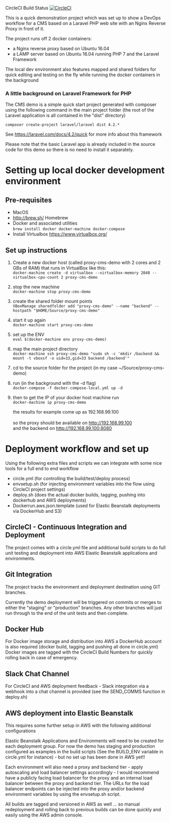 CircleCI Build Status [![CircleCI](https://circleci.com/gh/andrevdh/proxy-cms-demo.svg?style=svg)](https://circleci.com/gh/andrevdh/proxy-cms-demo)

This is a quick demonstration project which was set up to show a DevOps workflow for a CMS based on a Laravel PHP web site with an Nginx Reverse Proxy in front of it.

The project runs off 2 docker containers:
- a Nginx reverse proxy based on Ubuntu 16.04
- a LAMP server based on Ubuntu 16.04 running PHP 7 and the Laravel Framework

The local dev environment also features mapped and shared folders for quick editing and testing on the fly while running the docker containers in the background

### A little background on Laravel Framework for PHP

The CMS demo is a simple quick start project generated with composer using the following command in the main project folder (the root of the Laravel application is all contained in the "dist" directory)<br />

```composer create-project laravel/laravel dist 4.2.*```

See https://laravel.com/docs/4.2/quick for more info about this framework

Please note that the basic Laravel app is already included in the source code for this demo so there is no need to install it separately.  

# Setting up local docker development environment

## Pre-requisites
- MacOS
- http://brew.sh/ Homebrew
- Docker and associated utilities<br />`brew install docker docker-machine docker-compose`
- Install Virtualbox https://www.virtualbox.org/

## Set up instructions

1. Create a new docker host (called proxy-cms-demo with 2 cores and 2 GBs of RAM) that runs in VirtualBox like this:<br />
```docker-machine create -d virtualbox --virtualbox-memory 2048 --virtualbox-cpu-count 2 proxy-cms-demo```

2. stop the new machine<br />
```docker-machine stop proxy-cms-demo```

3. create the shared folder mount points<br />
```VBoxManage sharedfolder add "proxy-cms-demo" --name "backend" --hostpath "$HOME/Source/proxy-cms-demo"```

4. start it up again<br />
```docker-machine start proxy-cms-demo```

5. set up the ENV<br />
```eval $(docker-machine env proxy-cms-demo)```

6. map the main project directory<br />
```docker-machine ssh proxy-cms-demo "sudo sh -c 'mkdir /backend && mount -t vboxsf -o uid=33,gid=33 backend /backend'"```

7. cd to the source folder for the project (in my case ~/Source/proxy-cms-demo)

8. run (in the background with the -d flag)<br />
    ```docker-compose -f docker-compose-local.yml up -d```

9. then to get the IP of your docker host machine run<br />
    ```docker-machine ip proxy-cms-demo```

    the results for example come up as 192.168.99.100<br /><br />
    so the proxy should be available on http://192.168.99.100<br />
    and the backend on http://192.168.99.100:8080

# Deployment workflow and set up

Using the following extra files and scripts we can integrate with some nice tools for a full end to end workflow

- circle.yml (for controlling the build/test/deploy process)
- envsetup.sh (for injecting environment variables into the flow using CircleCI project settings)
- deploy.sh (does the actual docker builds, tagging, pushing into dockerhub and AWS deployments)
- Dockerrun.aws.json.template (used for Elastic Beanstalk deployments via DockerHub and S3)

## CircleCI - Continuous Integration and Deployment
The project comes with a circle.yml file and additional build scripts to do full unit testing and deployment into AWS Elastic Beanstalk applications and environments.

## Git Integration

The project tracks the environment and deployment destination using GIT branches.

Currently the demo deployment will be triggered on commits or merges to either the "staging" or "production" branches. Any other branches will just run through to the end of the unit tests and then complete.

## Docker Hub
For Docker image storage and distribution into AWS a DockerHub account is also required (docker build, tagging and pushing all done in circle.yml)
Docker images are tagged with the CircleCI Build Numbers for quickly rolling back in case of emergency.

## Slack Chat Channel
For CircleCI and AWS deployment feedback - Slack integration via a webhook into a chat channel is provided (see the SEND_COMMS function in deploy.sh)

## AWS deployment into Elastic Beanstalk
This requires some further setup in AWS with the following additional configurations

Elastic Beanstalk Applications and Environments will need to be created for each deployment group. For now the demo has staging and production configured as examples in the build scripts (See the BUILD_ENV variable in circle.yml for instance) - but no set up has been done in AWS yet!!

Each environment will also need a proxy and backend tier - apply autoscaling and load balancer settings accordingly - I would recommend have a publicly facing load balancer for the proxy and an internal load balancer between the proxy and backend tier. The URLs for the load balancer endpoints can be injected into the proxy and/or backend environment variables by using the envsetup.sh script.  

All builds are tagged and versioned in AWS as well ... so manual redeployment and rolling back to previous builds can be done quickly and easily using the AWS admin console.
